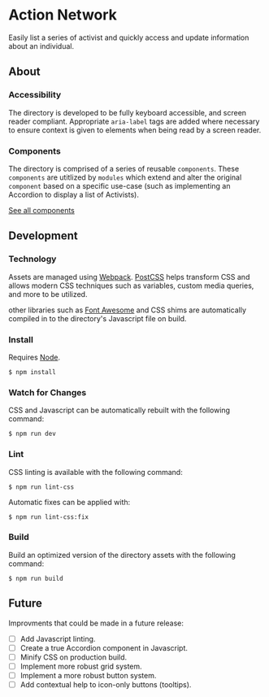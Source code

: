 # Action Network

Easily list a series of activist and quickly access and update information about an individual.

## About

### Accessibility

The directory is developed to be fully keyboard accessible, and screen reader compliant. Appropriate `aria-label` tags are added where necessary to ensure context is given to elements when being read by a screen reader.

### Components

The directory is comprised of a series of reusable `components`. These `components` are utitlized by `modules` which extend and alter the original `component` based on a specific use-case (such as implementing an Accordion to display a list of Activists).

[See all components](https://spencerfinnell.github.io/actionnetwork/components.html)

## Development

### Technology

Assets are managed using [Webpack](https://webpack.js.org/). [PostCSS](https://postcss.org/) helps transform CSS and allows modern CSS techniques such as variables, custom media queries, and more to be utilized.

other libraries such as [Font Awesome](https://fontawesome.com/) and CSS shims are automatically compiled in to the directory's Javascript file on build.

### Install

Requires [Node](https://nodejs.org/en/).

```
$ npm install
```

### Watch for Changes

CSS and Javascript can be automatically rebuilt with the following command:

```
$ npm run dev
```

### Lint

CSS linting is available with the following command:

```
$ npm run lint-css
```

Automatic fixes can be applied with:

```
$ npm run lint-css:fix
```

### Build

Build an optimized version of the directory assets with the following command:

```
$ npm run build
```

## Future

Improvments that could be made in a future release:

- [ ] Add Javascript linting.
- [ ] Create a true Accordion component in Javascript.
- [ ] Minify CSS on production build.
- [ ] Implement more robust grid system.
- [ ] Implement a more robust button system.
- [ ] Add contextual help to icon-only buttons (tooltips).
